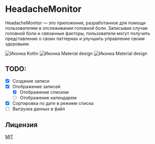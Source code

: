 <a name="project-description"><h1>HeadacheMonitor</h1></a>
HeadacheMonitor — это приложение, разработанное для помощи пользователям в отслеживании головной боли. Записывая случаи головной боли и связанные факторы, пользователи могут получить представление о своих паттернах и улучшить управление своим здоровьем.

<span>
  <img src="https://img.shields.io/badge/Kotlin-kotlin.svg?colorA=555555&colorB=AC29EC&label=&logo=kotlin&logoColor=ffffff&logoWidth=10&link=https%3A%2F%2Fkotlinlang.org%2F" alt="Иконка Kotlin">
  <img src="https://img.shields.io/badge/Jetpack_Compose-jetpackcompose.svg?colorA=555555&colorB=4285F4&label=&logo=jetpackcompose&logoColor=ffffff&logoWidth=10&link=https://m3.material.io/" alt="Иконка Material design">
  <img src="https://img.shields.io/badge/Material_3-materialdesign.svg?colorA=555555&colorB=05639B&label=&logo=materialdesign&logoColor=ffffff&logoWidth=10&link=https://m3.material.io/" alt="Иконка Material design">
</span> 

<a name="functions"><h2>TODO:</h2></a>
- [x] Создание записи
- [X] Отображение записей
  - [X] Отображение списком
  - [ ] Отображение календарем
- [X] Сортировка по дате в режиме списка
- [ ] Выгрузка данных в файл

<a name="license"><h2>Лицензия</h2></a>
[MIT](https://choosealicense.com/licenses/mit/)
